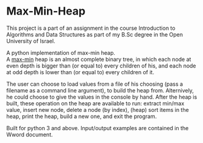 # Max-Min-Heap
This project is a part of an assignment in the course Introduction to Algorithms and Data Structures as part of my B.Sc degree in the Open University of Israel.

A python implementation of max-min heap.\
A [max-min](https://en.wikipedia.org/wiki/Min-max_heap) heap is an almost complete binary tree, in which each node at even depth is bigger than (or equal to) every children of his, and each node at odd depth is lower than (or equal to) every children of it.


The user can choose to load values from a file of his choosing (pass a filename as a command line argument), to build the heap from. Alternively, he could choose to give the values in the console by hand.
After the heap is built, these operation on the heap are available to run: extract min/max value, insert new node, delete a node (by index), (heap) sort items in the heap, print the heap, build a new one, and exit the program.

Built for python 3 and above. Input/output examples are contained in the Wword document.
